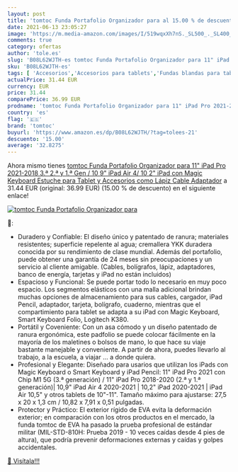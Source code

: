 ```yaml
---
layout: post
title: 'tomtoc Funda Portafolio Organizador para al 15.00 % de descuento'
date: 2021-06-13 23:05:27
image: 'https://m.media-amazon.com/images/I/519wqxXh7nS._SL500_._SL400_.jpg'
comments: true
category: ofertas
author: 'tole.es'
slug: 'B08L62WJTH-es tomtoc Funda Portafolio Organizador para 11" iPad Pro...'
sku: 'B08L62WJTH-es'
tags: [ 'Accesorios','Accesorios para tablets','Fundas blandas para tablets','Fundas para tablets','Informática','lápiz','tomtoc', ]
actualPrice: 31.44 EUR
currency: EUR
price: 31.44
comparePrice: 36.99 EUR
prodname: 'tomtoc Funda Portafolio Organizador para 11" iPad Pro 2021-2018  3.ª  2.ª y 1.ª Gen / 10 9" iPad Air 4/ 10 2" iPad con Magic Keyboard  Estuche para Tablet y Accesorios como Lápiz  Cable  Adaptador'
country: 'es'
flag: '🇪🇸'
brand: 'tomtoc'
buyurl: 'https://www.amazon.es/dp/B08L62WJTH/?tag=tolees-21'
descuento: '15.00'
average: '32.8275'
---
```


Ahora mismo tienes [tomtoc Funda Portafolio Organizador para 11" iPad Pro 2021-2018  3.ª  2.ª y 1.ª Gen / 10 9" iPad Air 4/ 10 2" iPad con Magic Keyboard  Estuche para Tablet y Accesorios como Lápiz  Cable  Adaptador](https://www.amazon.es/dp/B08L62WJTH/?tag=tolees-21) a 31.44 EUR (original: 36.99 EUR) (15.00 %  de descuento) en el siguiente enlace!

[![tomtoc Funda Portafolio Organizador para](https://m.media-amazon.com/images/I/519wqxXh7nS._SL500_._SL400_.jpg)](https://www.amazon.es/dp/B08L62WJTH/?tag=tolees-21)

🔎:

- Duradero y Confiable: El diseño único y patentado de ranura; materiales resistentes; superficie repelente al agua; cremallera YKK duradera conocida por su rendimiento de clase mundial. Además del portafolio, puede obtener una garantía de 24 meses sin preocupaciones y un servicio al cliente amigable. (Cables, bolígrafos, lápiz, adaptadores, banco de energía, tarjetas y iPad no están incluidos)
- Espacioso y Funcional: Se puede portar todo lo necesario en muy poco espacio. Los segmentos elásticos con una malla adicional brindan muchas opciones de almacenamiento para sus cables, cargador, iPad Pencil, adaptador, tarjeta, bolígrafo, cuaderno, mientras que el compartimiento para tablet se adapta a su iPad con Magic Keyboard, Smart Keyboard Folio, Logitech K380.
- Portátil y Coveniente: Con un asa cómodo y un diseño patentado de ranura ergonómica, este padfolio se puede colocar fácilmente en la mayoría de los maletines o bolsos de mano, lo que hace su viaje bastante manejable y conveniente. A partir de ahora, puedes llevarlo al trabajo, a la escuela, a viajar ... a donde quiera.
- Profesional y Elegante: Diseñado para usarios que utilizan los iPads con Magic Keyboard o Smart Keyboard y iPad Pencil: 11" iPad Pro 2021 con Chip M1 5G (3.ª generación) / 11" iPad Pro 2018-2020 (2.ª y 1.ª generación)| 10,9" iPad Air 4 2020-2021 | 10,2" iPad 2020-2021 | iPad Air 10,5" y otros tablets de 10"-11". Tamaño máximo para ajustarse: 27,5 x 20 x 1,3 cm / 10,82 x 7,91 x 0,51 pulgadas.
- Protector y Práctico: El exterior rígido de EVA evita la deformación exterior; en comparación con los otros productos en el mercado, la funda tomtoc de EVA ha pasado la prueba profesional de estándar militar (MIL-STD-810H: Prueba 2019 - 10 veces caídas desde 4 pies de altura), que podría prevenir deformaciones externas y caídas y golpes accidentales.

[🛒 Visítala!!!](https://www.amazon.es/dp/B08L62WJTH/?tag=tolees-21)

